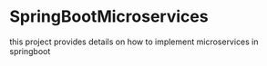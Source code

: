 # SpringBootMicroservices
this project provides details on how to implement microservices in springboot
